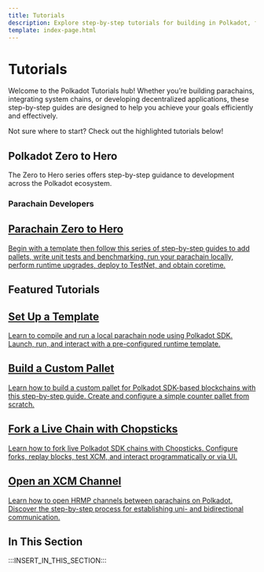```yaml
---
title: Tutorials
description: Explore step-by-step tutorials for building in Polkadot, from parachain deployment and testing to cross-chain asset creation and XCM channel management.
template: index-page.html
---
```


# Tutorials

Welcome to the Polkadot Tutorials hub! Whether you’re building parachains, integrating system chains, or developing decentralized applications, these step-by-step guides are designed to help you achieve your goals efficiently and effectively.

Not sure where to start? Check out the highlighted tutorials below!

## Polkadot Zero to Hero

The Zero to Hero series offers step-by-step guidance to development across the Polkadot ecosystem.

### Parachain Developers

<div class="subsection-wrapper">
  <div class="card">
    <a href="/tutorials/polkadot-sdk/parachains/zero-to-hero/" target="_blank">
      <h2 class="title">Parachain Zero to Hero</h2>
      <p class="description">Begin with a template then follow this series of step-by-step guides to add pallets, write unit tests and benchmarking, run your parachain locally, perform runtime upgrades, deploy to TestNet, and obtain coretime.</p>
    </a>
  </div>
</div>

## Featured Tutorials

<div class="subsection-wrapper">
  <div class="card">
    <a href="/tutorials/polkadot-sdk/parachains/zero-to-hero/set-up-a-template/">
      <h2 class="title">Set Up a Template</h2>
      <p class="description">Learn to compile and run a local parachain node using Polkadot SDK. Launch, run, and interact with a pre-configured runtime template.</p>
    </a>
  </div>
    <div class="card">
    <a href="/tutorials/polkadot-sdk/parachains/zero-to-hero/build-custom-pallet">
      <h2 class="title">Build a Custom Pallet</h2>
      <p class="description">Learn how to build a custom pallet for Polkadot SDK-based blockchains with this step-by-step guide. Create and configure a simple counter pallet from scratch.</p>
    </a>
  </div>
    <div class="card">
    <a href="/tutorials/polkadot-sdk/testing/fork-live-chains/">
      <h2 class="title">Fork a Live Chain with Chopsticks</h2>
      <p class="description">Learn how to fork live Polkadot SDK chains with Chopsticks. Configure forks, replay blocks, test XCM, and interact programmatically or via UI.</p>
    </a>
  </div>
    <div class="card">
    <a href="/tutorials/interoperability/xcm-channels/para-to-para/">
      <h2 class="title">Open an XCM Channel</h2>
      <p class="description">Learn how to open HRMP channels between parachains on Polkadot. Discover the step-by-step process for establishing uni- and bidirectional communication.</p>
    </a>
  </div>
</div>

## In This Section

:::INSERT_IN_THIS_SECTION:::
